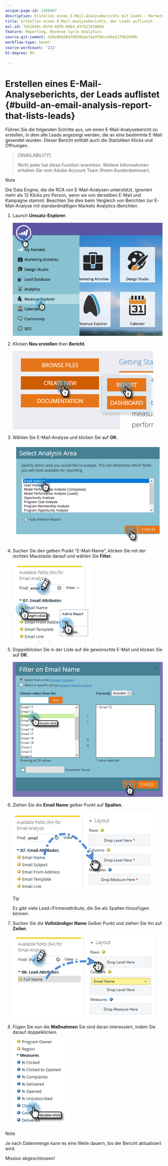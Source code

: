 ```yaml
---
unique-page-id: 2360407
description: Erstellen eines E-Mail-Analyseberichts mit Leads - Marketo Docs - Produktdokumentation
title: Erstellen eines E-Mail-Analyseberichts, der Leads auflistet
exl-id: f431610c-6570-4df0-9d64-d37d21010604
feature: Reporting, Revenue Cycle Analytics
source-git-commit: d20a9bb584f69282eefae3704ce4be2179b29d0b
workflow-type: tm+mt
source-wordcount: '211'
ht-degree: 0%

---
```


# Erstellen eines E-Mail-Analyseberichts, der Leads auflistet {#build-an-email-analysis-report-that-lists-leads}

Führen Sie die folgenden Schritte aus, um einen E-Mail-Analysebericht zu erstellen, in dem alle Leads angezeigt werden, die an eine bestimmte E-Mail gesendet wurden. Dieser Bericht enthält auch die Statistiken Klicks und Öffnungen.

>[!AVAILABILITY]
>
>Nicht jeder hat diese Funktion erworben. Weitere Informationen erhalten Sie vom Adobe Account Team (Ihrem Kundenbetreuer).

>[!NOTE]
>
>Die Data Engine, die die RCA von E-Mail-Analysen unterstützt, ignoriert mehr als 12 Klicks pro Person, wenn sie von derselben E-Mail und Kampagne stammt. Beachten Sie dies beim Vergleich von Berichten zur E-Mail-Analyse mit standardmäßigen Marketo Analytics-Berichten.

1. Launch **Umsatz-Explorer**.

   ![](assets/report-that-lists-leads-1.png)

1. Klicken **Neu erstellen** then **Bericht**.

   ![](assets/report-that-lists-leads-2.png)

1. Wählen Sie E-Mail-Analyse und klicken Sie auf **OK**.

   ![](assets/report-that-lists-leads-3.png)

1. Suchen Sie den gelben Punkt &quot;E-Mail-Name&quot;, klicken Sie mit der rechten Maustaste darauf und wählen Sie **Filter**.

   ![](assets/report-that-lists-leads-4.png)

1. Doppelklicken Sie in der Liste auf die gewünschte E-Mail und klicken Sie auf **OK**.

   ![](assets/report-that-lists-leads-5.png)

1. Ziehen Sie die **Email Name** gelber Punkt auf **Spalten**.

   ![](assets/report-that-lists-leads-6.png)

   >[!TIP]
   >
   >Es gibt viele Lead-/Firmenattribute, die Sie als Spalten hinzufügen können.

1. Suchen Sie die **Vollständiger Name** Gelber Punkt und ziehen Sie ihn auf **Zeilen**.

   ![](assets/report-that-lists-leads-7.png)

1. Fügen Sie nun die **Maßnahmen** Sie sind daran interessiert, indem Sie darauf doppelklicken.

   ![](assets/report-that-lists-leads-8.png)

>[!NOTE]
>
>Je nach Datenmenge kann es eine Weile dauern, bis der Bericht aktualisiert wird.

Mission abgeschlossen!
